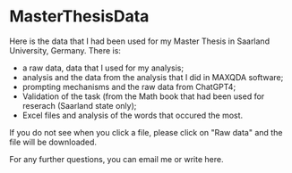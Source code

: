 # MasterThesisData
Here is the data that I had been used for my Master Thesis in Saarland University, Germany. There is:
- a raw data, data that I used for my analysis;
- analysis and the data from the analysis that I did in MAXQDA software;
- prompting mechanisms and the raw data from ChatGPT4;
- Validation of the task (from the Math book that had been used for reserach (Saarland state only);
- Excel files and analysis of the words that occured the most.

If you do not see when you click a file, please click on "Raw data" and the file will be downloaded.

For any further questions, you can email me or write here. 

